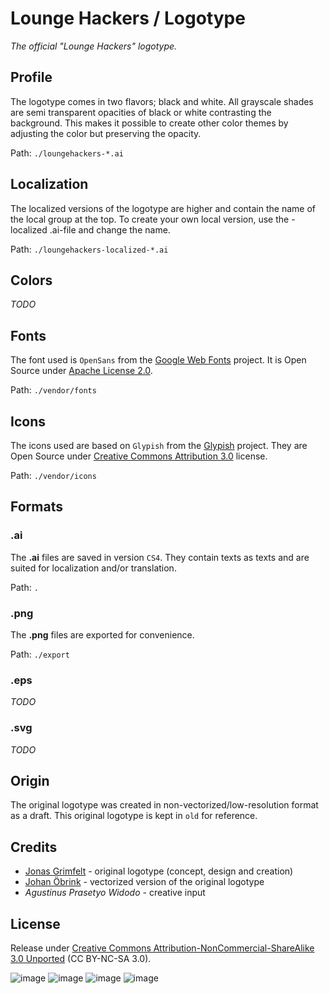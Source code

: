 # Lounge Hackers / Logotype

*The official "Lounge Hackers" logotype.*

## Profile

The logotype comes in two flavors; black and white. All grayscale shades are semi transparent opacities of black or white contrasting the background. This makes it possible to create other color themes by adjusting the color but preserving the opacity.

Path: `./loungehackers-*.ai`

## Localization

The localized versions of the logotype are higher and contain the name of the local group at the top. To create your own local version, use the -localized .ai-file and change the name.

Path: `./loungehackers-localized-*.ai`

## Colors

*TODO*

## Fonts

The font used is `OpenSans` from the [Google Web Fonts](http://google.com/webfonts/) project. It is Open Source under [Apache License 2.0](http://apache.org/licenses/LICENSE-2.0.txt).

Path: `./vendor/fonts`

## Icons

The icons used are based on `Glypish` from the [Glypish](http://glypish.com/) project. They are Open Source under [Creative Commons Attribution 3.0](http://creativecommons.org/licenses/by/3.0/) license.

Path: `./vendor/icons`

## Formats

### .ai

The **.ai** files are saved in version `CS4`. They contain texts as texts and are suited for localization and/or translation.

Path: `.`

### .png

The **.png** files are exported for convenience.

Path: `./export`

### .eps

*TODO*

### .svg

*TODO*

## Origin

The original logotype was created in non-vectorized/low-resolution format as a draft. This original logotype is kept in `old` for reference.

## Credits

* [Jonas Grimfelt](http://github.com/grimen) - original logotype (concept, design and creation)
* [Johan Öbrink](http://github.com/JohanObrink) - vectorized version of the original logotype
* *Agustinus Prasetyo Widodo* - creative input


## License

Release under [Creative Commons Attribution-NonCommercial-ShareAlike 3.0 Unported](http://creativecommons.org/licenses/by-nc-sa/3.0/) (CC BY-NC-SA 3.0).

![image](http://creativecommons.org/wp-content/themes/creativecommons.org/images/chooser_cc.png)
![image](http://creativecommons.org/wp-content/themes/creativecommons.org/images/chooser_by.png)
![image](http://creativecommons.org/wp-content/themes/creativecommons.org/images/chooser_nc.png)
![image](http://creativecommons.org/wp-content/themes/creativecommons.org/images/chooser_sa.png)
